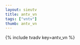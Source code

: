 ```yaml
--- 
layout: sieutv
title: antv_vn
tags: ["vntv"]
thumb: antv_vn
---
```

{% include tvadv key=antv_vn %}
